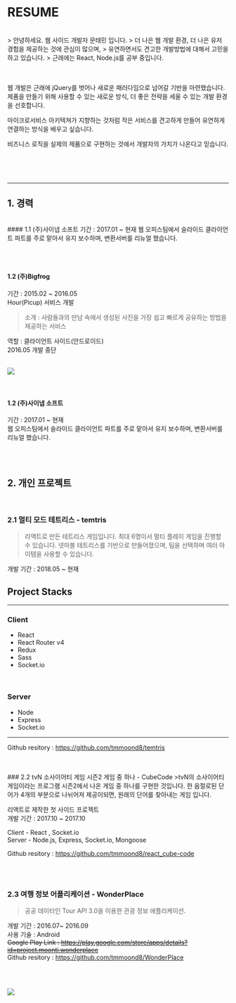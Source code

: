 # RESUME
<br>
> 안녕하세요. 웹 사이드 개발자 문태민 입니다.  
>  더 나은 웹 개발 환경, 더 나은 유저 경험을 제공하는 것에 관심이 많으며,  
> 유연하면서도 견고한 개발방법에 대해서 고민을 하고 있습니다.
> 근래에는 React, Node.js를 공부 중입니다.

<br><br>
웹 개발은 근래에 jQuery를 벗어나 새로운 패러다임으로 넘어갈 기반을 마련했습니다.  
제품을 만들기 위해 사용할 수 있는 새로운 방식, 더 좋은 전략을 세울 수 있는 개발 환경을 선호합니다.

마이크로서비스 아키텍쳐가 지향하는 것처럼 작은 서비스를 견고하게 만들어 유연하게 연결하는 방식을 배우고 싶습니다.

비즈니스 로직을 실제의 제품으로 구현하는 것에서 개발자의 가치가 나온다고 믿습니다.  


<br><br><br>
___

## 1. 경력
<br>
#### 1.1 (주)사이냅 소프트
기간 : 2017.01 ~ 현재  
웹 오피스팀에서 슬라이드 클라이언트 파트를 주로 맡아서 유지 보수하며, 변환서버를 리뉴얼 했습니다.  

<br><br>
#### 1.2  (주)Bigfrog  
기간 : 2015.02 ~ 2016.05  
Hour(Picup) 서비스  개발
> 소개 : 사람들과의 만남 속에서 생성된 사진을 가장 쉽고
빠르게 공유하는 방법을 제공하는 서비스  


역할 : 클라이언트 사이드(안드로이드)  
2016.05 개발 중단
<br>
<br>

![](https://i.imgur.com/Ul44Zll.jpg)
<br><br><br>
#### 1.2 (주)사이냅 소프트
기간 : 2017.01 ~ 현재  
웹 오피스팀에서 슬라이드 클라이언트 파트를 주로 맡아서 유지 보수하며, 변환서버를 리뉴얼 했습니다.  

<br><br>

## 2. 개인 프로젝트
<br>

### 2.1 멀티 모드 테트리스 - temtris
> 리액트로 만든 테트리스 게임입니다. 최대 6명이서 멀티 플레이 게임을 진행할 수 있습니다. 
넷마블 테트리스를 기반으로 만들어졌으며, 팀을 선택하며 여러 아이템을 사용할 수 있습니다.


개발 기간 : 2018.05 ~ 현재  
## Project Stacks
____

### Client
* React
* React Router v4
* Redux
* Sass
* Socket.io

<br/>

### Server
* Node
* Express
* Socket.io

___


Github resitory : https://github.com/tmmoond8/temtris

<br>
<br>
### 2.2 tvN 소사이어티 게임 시즌2 게임 중 하나 - CubeCode
>tvN의 소사이어티 게임이라는 프로그램 시즌2에서 나온 게임 중 하나를 구현한 것입니다. 한 음절로된 단어가 4개의 부분으로 나뉘어져 제공이되면, 원래의 단어를 찾아내는 게임 입니다.

리액트로 제작한 첫 사이드 프로젝트  
개발 기간 : 2017.10 ~ 2017.10  

Client - React , Socket.io  
Server - Node.js, Express, Socket.io, Mongoose 

Github resitory : https://github.com/tmmoond8/react_cube-code

<br>
<br>


### 2.3 여행 정보 어플리케이션 - WonderPlace
> 공공 데이터인 Tour API 3.0을 이용한 관광 정보 애플리케이션.

개발 기간 : 2016.07~ 2016.09  
사용 기술 : Android  
~~Google Play Link : https://play.google.com/store/apps/details?id=project.moonti.wonderplace~~  
Github resitory : https://github.com/tmmoond8/WonderPlace

<br>
<br>

![](https://i.imgur.com/XaxhAN7.jpg)

<br>
<br>
